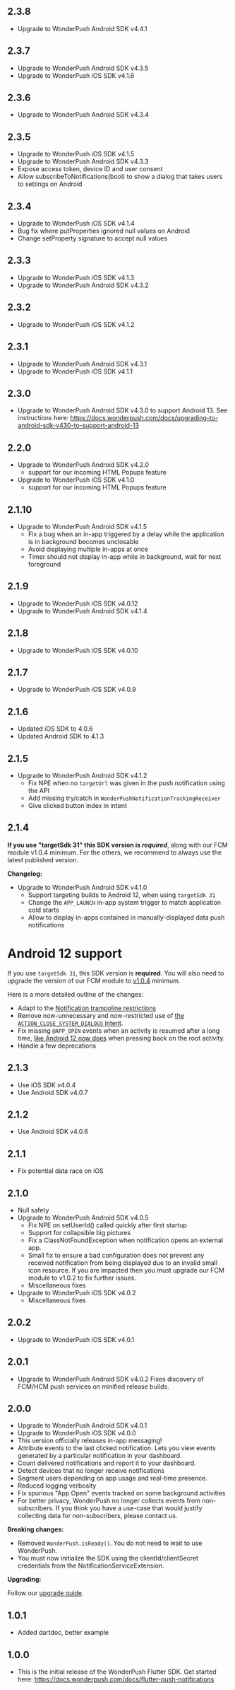 ## 2.3.8
* Upgrade to WonderPush Android SDK v4.4.1

## 2.3.7
* Upgrade to WonderPush Android SDK v4.3.5
* Upgrade to WonderPush iOS SDK v4.1.6

## 2.3.6
* Upgrade to WonderPush Android SDK v4.3.4

## 2.3.5
* Upgrade to WonderPush iOS SDK v4.1.5
* Upgrade to WonderPush Android SDK v4.3.3
* Expose access token, device ID and user consent
* Allow subscribeToNotifications(bool) to show a dialog that takes users to settings on Android

## 2.3.4
* Upgrade to WonderPush iOS SDK v4.1.4
* Bug fix where putProperties ignored null values on Android
* Change setProperty signature to accept null values

## 2.3.3
* Upgrade to WonderPush iOS SDK v4.1.3
* Upgrade to WonderPush Android SDK v4.3.2

## 2.3.2
* Upgrade to WonderPush iOS SDK v4.1.2

## 2.3.1
* Upgrade to WonderPush Android SDK v4.3.1
* Upgrade to WonderPush iOS SDK v4.1.1

## 2.3.0
* Upgrade to WonderPush Android SDK v4.3.0 to support Android 13. See instructions here: https://docs.wonderpush.com/docs/upgrading-to-android-sdk-v430-to-support-android-13

## 2.2.0

* Upgrade to WonderPush Android SDK v4.2.0
  * support for our incoming HTML Popups feature
* Upgrade to WonderPush iOS SDK v4.1.0
  * support for our incoming HTML Popups feature

## 2.1.10

* Upgrade to WonderPush Android SDK v4.1.5
  * Fix a bug when an in-app triggered by a delay while the application is in background becomes unclosable
  * Avoid displaying multiple in-apps at once
  * Timer should not display in-app while in background, wait for next foreground

## 2.1.9

* Upgrade to WonderPush iOS SDK v4.0.12
* Upgrade to WonderPush Android SDK v4.1.4

## 2.1.8

* Upgrade to WonderPush iOS SDK v4.0.10

## 2.1.7

* Upgrade to WonderPush iOS SDK v4.0.9

## 2.1.6
* Updated iOS SDK to 4.0.6
* Updated Android SDK to 4.1.3

## 2.1.5

* Upgrade to WonderPush Android SDK v4.1.2
  * Fix NPE when no `targetUrl` was given in the push notification using the API
  * Add missing try/catch in `WonderPushNotificationTrackingReceiver`
  * Give clicked button index in intent

## 2.1.4

**If you use "targetSdk 31" this SDK version is _required_**, along with our FCM module v1.0.4 minimum.
For the others, we recommend to always use the latest published version.

**Changelog:**

* Upgrade to WonderPush Android SDK v4.1.0
  * Support targeting builds to Android 12, when using `targetSdk 31`
  * Change the `APP_LAUNCH` in-app system trigger to match application cold starts
  * Allow to display in-apps contained in manually-displayed data push notifications

# Android 12 support

If you use `targetSdk 31`, this SDK version is **required**.
You will also need to upgrade the version of our FCM module to [v1.0.4](https://github.com/wonderpush/wonderpush-flutter-sdk/releases/tag/fcm-v1.0.4) minimum.

Here is a more detailed outline of the changes:
  * Adapt to the [Notification trampoline restrictions](https://developer.android.com/about/versions/12/behavior-changes-12#notification-trampolines)
  * Remove now-unnecessary and now-restricted use of [the `ACTION_CLOSE_SYSTEM_DIALOGS` intent](https://developer.android.com/about/versions/12/behavior-changes-all#close-system-dialogs).
  * Fix missing `@APP_OPEN` events when an activity is resumed after a long time, [like Android 12 now does](https://developer.android.com/about/versions/12/behavior-changes-all#back-press) when pressing back on the root activity.
  * Handle a few deprecations

## 2.1.3
* Use iOS SDK v4.0.4
* Use Android SDK v4.0.7

## 2.1.2
* Use Android SDK v4.0.6

## 2.1.1
* Fix potential data race on iOS

## 2.1.0

* Null safety
* Upgrade to WonderPush Android SDK v4.0.5
  * Fix NPE on setUserId() called quickly after first startup
  * Support for collapsible big pictures
  * Fix a ClassNotFoundException when notification opens an external app.
  * Small fix to ensure a bad configuration does not prevent any received notification from being displayed due to an invalid small icon resource. If you are impacted then you must upgrade our FCM module to v1.0.2 to fix further issues.
  * Miscellaneous fixes
* Upgrade to WonderPush iOS SDK v4.0.2
  * Miscellaneous fixes

## 2.0.2

* Upgrade to WonderPush iOS SDK v4.0.1

## 2.0.1

* Upgrade to WonderPush Android SDK v4.0.2
  Fixes discovery of FCM/HCM push services on minified release builds.

## 2.0.0

* Upgrade to WonderPush Android SDK v4.0.1
* Upgrade to WonderPush iOS SDK v4.0.0
* This version officially releases in-app messaging!
* Attribute events to the last clicked notification. Lets you view events generated by a particular notification in your dashboard.
* Count delivered notifications and report it to your dashboard.
* Detect devices that no longer receive notifications
* Segment users depending on app usage and real-time presence.
* Reduced logging verbosity
* Fix spurious "App Open" events tracked on some background activities
* For better privacy, WonderPush no longer collects events from non-subscribers. If you think you have a use-case that would justify collecting data for non-subscribers, please contact us.

**Breaking changes:**

* Removed `WonderPush.isReady()`. You do not need to wait to use WonderPush.
* You must now initialize the SDK using the clientId/clientSecret credentials from the NotificationServiceExtension.

**Upgrading:**

Follow our [upgrade guide](https://docs.wonderpush.com/docs/upgrading-to-flutter-sdk-v2).

## 1.0.1

* Added dartdoc, better example

## 1.0.0

* This is the initial release of the WonderPush Flutter SDK. Get started here: https://docs.wonderpush.com/docs/flutter-push-notifications
